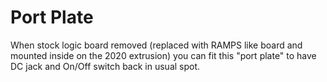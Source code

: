 # Port Plate
When stock logic board removed (replaced with RAMPS like board and mounted inside on the 2020 extrusion) you can fit this "port plate" to have DC jack and On/Off switch back in usual spot.
